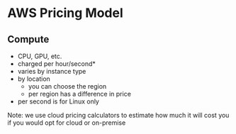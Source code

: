 # AWS Pricing Model
## Compute
- CPU, GPU, etc.
- charged per hour/second*
- varies by instance type
- by location
	- you can choose the region
	- per region has a difference in price
- per second is for Linux only

Note: we use cloud pricing calculators to estimate how much it will cost you if you would opt for cloud or on-premise